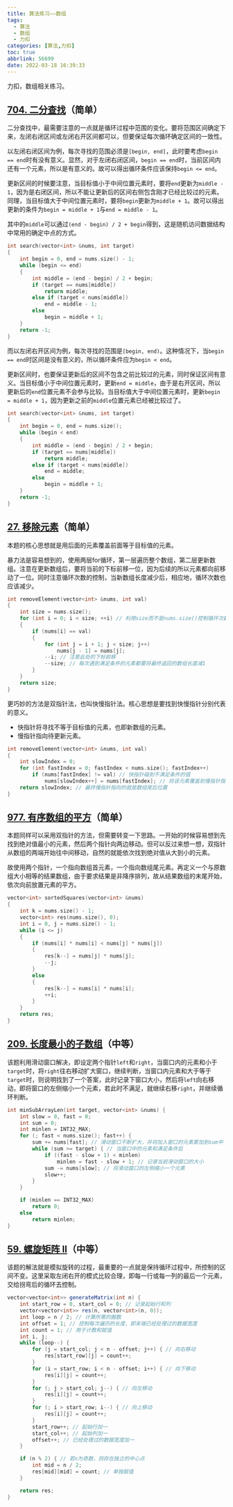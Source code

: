 ```yaml
---
title: 算法练习——数组
tags:
  - 算法
  - 数组
  - 力扣
categories: [算法,力扣]
toc: true
abbrlink: 56699
date: 2022-03-18 16:39:33
---
```


力扣，数组相关练习。

<!--more-->

## [704. 二分查找](https://leetcode-cn.com/problems/binary-search/)（简单）

二分查找中，最需要注意的一点就是循环过程中范围的变化。要将范围区间确定下来，左闭右闭区间或左闭右开区间都可以，但要保证每次循环确定区间的一致性。

以左闭右闭区间为例，每次寻找的范围必须是`[begin, end]`，此时要考虑`begin == end`时有没有意义。显然，对于左闭右闭区间，`begin == end`时，当前区间内还有一个元素，所以是有意义的。故可以得出循环条件应该保持`begin <= end`。

更新区间的时候要注意，当目标值小于中间位置元素时，要将`end`更新为`middle - 1`，因为是右闭区间，所以不能让更新后的区间右侧包含刚才已经比较过的元素。同理，当目标值大于中间位置元素时，要将`begin`更新为`middle + 1`。故可以得出更新的条件为`begin = middle + 1`与`end = middle - 1`。

其中的`middle`可以通过`(end - begin) / 2 + begin`得到，这是随机访问数据结构中常用的确定中点的方式。

```c++
int search(vector<int> &nums, int target)
{
    int begin = 0, end = nums.size() - 1;
    while (begin <= end)
    {
        int middle = (end - begin) / 2 + begin;
        if (target == nums[middle])
            return middle;
        else if (target < nums[middle])
            end = middle - 1;
        else
            begin = middle + 1;
    }
    return -1;
}
```

而以左闭右开区间为例，每次寻找的范围是`[begin, end)`。这种情况下，当`begin == end`时区间是没有意义的，所以循环条件应为`begin < end`。

更新区间时，也要保证更新后的区间不包含之前比较过的元素，同时保证区间有意义。当目标值小于中间位置元素时，更新`end = middle`，由于是右开区间，所以更新后的`end`位置元素不会参与比较。当目标值大于中间位置元素时，更新`begin = middle + 1`，因为更新之前的`middle`位置元素已经被比较过了。

```c++
int search(vector<int> &nums, int target)
{
    int begin = 0, end = nums.size();
    while (begin < end)
    {
        int middle = (end - begin) / 2 + begin;
        if (target == nums[middle])
            return middle;
        else if (target < nums[middle])
            end = middle;
        else
            begin = middle + 1;
    }
    return -1;
}
```

## [27. 移除元素](https://leetcode-cn.com/problems/remove-element/)（简单）

本题的核心思想就是用后面的元素覆盖前面等于目标值的元素。

暴力法是容易想到的，使用两层for循环，第一层遍历整个数组，第二层更新数组。注意在更新数组后，要将当前的下标前移一位，因为后续的所以元素都向前移动了一位。同时注意循环次数的控制，当新数组长度减少后，相应地，循环次数也应该减少。

```c++
int removeElement(vector<int> &nums, int val)
{
    int size = nums.size();
    for (int i = 0; i < size; ++i) // 利用size而不是nums.size()控制循环次数
    {
        if (nums[i] == val)
        {
            for (int j = i + 1; j < size; j++)
                nums[j - 1] = nums[j];
            --i; // 注意此处的下标前移
            --size; // 每次遇到满足条件的元素都要将最终返回的数组长度减1
        }
    }
    return size;
}
```

更巧妙的方法是双指针法，也叫快慢指针法。核心思想是要找到快慢指针分别代表的意义。

- 快指针将寻找不等于目标值的元素，也即新数组的元素。
- 慢指针指向待更新元素。

```c++
int removeElement(vector<int> &nums, int val)
{
    int slowIndex = 0;
    for (int fastIndex = 0; fastIndex < nums.size(); fastIndex++)
        if (nums[fastIndex] != val) // 快指针碰到不满足条件的值
            nums[slowIndex++] = nums[fastIndex]; // 将该元素覆盖到慢指针指向的待更新，并将慢指针向前移动
    return slowIndex; // 最终慢指针指向的就是数组尾后位置
}
```

## [977. 有序数组的平方](https://leetcode-cn.com/problems/squares-of-a-sorted-array/)（简单）

本题同样可以采用双指针的方法，但需要转变一下思路。一开始的时候容易想到先找到绝对值最小的元素，然后两个指针向两边移动。但可以反过来想一想，双指针从数组的两端开始往中间移动，自然的就能依次找到绝对值从大到小的元素。

故使用两个指针，一个指向数组首元素，一个指向数组尾元素。再定义一个与原数组大小相等的结果数组，由于要求结果是非降序排列，故从结果数组的末尾开始，依次向前放置元素的平方。

```c++
vector<int> sortedSquares(vector<int> &nums)
{
    int k = nums.size() - 1;
    vector<int> res(nums.size(), 0);
    int i = 0, j = nums.size() - 1;
    while (i <= j)
    {
        if (nums[i] * nums[i] < nums[j] * nums[j])
        {
            res[k--] = nums[j] * nums[j];
            --j;
        }
        else
        {
            res[k--] = nums[i] * nums[i];
            ++i;
        }
    }
    return res;
}
```

## [209. 长度最小的子数组](https://leetcode-cn.com/problems/minimum-size-subarray-sum/)（中等）

该题利用滑动窗口解决，即设定两个指针`left`和`right`，当窗口内的元素和小于`target`时，将`right`往右移动扩大窗口，继续判断，当窗口内元素和大于等于`target`时，则说明找到了一个答案，此时记录下窗口大小，然后将`left`向右移动，即将窗口的左侧缩小一个元素，若此时不满足，就继续右移`right`，并继续循环判断。

```cpp
int minSubArrayLen(int target, vector<int> &nums) {
    int slow = 0, fast = 0;
    int sum = 0;
    int minlen = INT32_MAX;
    for (; fast < nums.size(); fast++) {
        sum += nums[fast]; // 滑动窗口不断扩大，并将加入窗口的元素累加到sum中
        while (sum >= target) { // 当窗口中的元素和满足条件后
            if ((fast - slow + 1) < minlen)
                minlen = fast - slow + 1; // 记录当前滑动窗口的大小
            sum -= nums[slow]; // 将滑动窗口的左侧缩小一个元素
            slow++;
        }
    }

    if (minlen == INT32_MAX)
        return 0;
    else
        return minlen;
}
```

## [59. 螺旋矩阵 II](https://leetcode-cn.com/problems/spiral-matrix-ii/)（中等）

该题的解法就是模拟旋转的过程，最重要的一点就是保持循环过程中，所控制的区间不变。这里采取左闭右开的模式比较合理，即每一行或每一列的最后一个元素，交给拐弯后的循环去控制。

```java
vector<vector<int>> generateMatrix(int n) {
    int start_row = 0, start_col = 0; // 记录起始行和列
    vector<vector<int>> res(n, vector<int>(n, 0));
    int loop = n / 2; // 计算所需的圈数
    int offset = 1; // 控制每次遍历的长度，即末端已经处理过的数据宽度
    int count = 1; // 用于计数和赋值
    int i, j;
    while (loop--) {
        for (j = start_col; j < n - offset; j++) { // 向右移动
            res[start_row][j] = count++;
        }
        for (i = start_row; i < n - offset; i++) { // 向下移动
            res[i][j] = count++;
        }
        for (; j > start_col; j--) { // 向左移动
            res[i][j] = count++;
        }
        for (; i > start_row; i--) { // 向上移动
            res[i][j] = count++;
        }
        start_row++; // 起始行加一
        start_col++; // 起始列加一
        offset++; // 已经处理过的数据宽度加一
    }

    if (n % 2) { // 若n为奇数，则存在独立的中心点
        int mid = n / 2;
        res[mid][mid] = count; // 单独赋值
    }

    return res;
}

```


